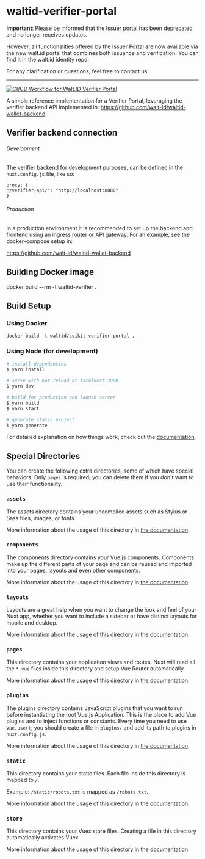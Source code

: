 # waltid-verifier-portal

__Important__: Please be informed that the Issuer portal has been deprecated and no longer receives updates. 

However, all functionalities offered by the Issuer Portal are now available via the new walt.id portal that combines both issuance and verification. You can find it in the walt.id identity repo.

For any clarification or questions, feel free to contact us.

---

[![CI/CD Workflow for Walt.ID Verifier Portal](https://github.com/walt-id/waltid-verifier-portal/actions/workflows/ci.yml/badge.svg?branch=master)](https://github.com/walt-id/waltid-verifier-portal/actions/workflows/ci.yml)

A simple reference implementation for a Verifier Portal, leveraging the verifier backend API implemented in: https://github.com/walt-id/waltid-wallet-backend

## Verifier backend connection

###### Development

The verifier backend for development purposes, can be defined in the `nuxt.config.js` file, like so:
```
proxy: {
"/verifier-api/": "http://localhost:8080"
}
```

###### Production

In a production environment it is recommended to set up the backend and frontend using an ingress router or API gateway.
For an example, see the docker-compose setup in:

https://github.com/walt-id/waltid-wallet-backend

## Building Docker image

  docker build --rm -t waltid-verifier .

## Build Setup

### Using Docker
    docker build -t waltid/ssikit-verifier-portal .

### Using Node (for development)

```bash
# install dependencies
$ yarn install

# serve with hot reload at localhost:3000
$ yarn dev

# build for production and launch server
$ yarn build
$ yarn start

# generate static project
$ yarn generate
```

For detailed explanation on how things work, check out the [documentation](https://nuxtjs.org).

## Special Directories

You can create the following extra directories, some of which have special behaviors. Only `pages` is required; you can delete them if you don't want to use their functionality.

### `assets`

The assets directory contains your uncompiled assets such as Stylus or Sass files, images, or fonts.

More information about the usage of this directory in [the documentation](https://nuxtjs.org/docs/2.x/directory-structure/assets).

### `components`

The components directory contains your Vue.js components. Components make up the different parts of your page and can be reused and imported into your pages, layouts and even other components.

More information about the usage of this directory in [the documentation](https://nuxtjs.org/docs/2.x/directory-structure/components).

### `layouts`

Layouts are a great help when you want to change the look and feel of your Nuxt app, whether you want to include a sidebar or have distinct layouts for mobile and desktop.

More information about the usage of this directory in [the documentation](https://nuxtjs.org/docs/2.x/directory-structure/layouts).


### `pages`

This directory contains your application views and routes. Nuxt will read all the `*.vue` files inside this directory and setup Vue Router automatically.

More information about the usage of this directory in [the documentation](https://nuxtjs.org/docs/2.x/get-started/routing).

### `plugins`

The plugins directory contains JavaScript plugins that you want to run before instantiating the root Vue.js Application. This is the place to add Vue plugins and to inject functions or constants. Every time you need to use `Vue.use()`, you should create a file in `plugins/` and add its path to plugins in `nuxt.config.js`.

More information about the usage of this directory in [the documentation](https://nuxtjs.org/docs/2.x/directory-structure/plugins).

### `static`

This directory contains your static files. Each file inside this directory is mapped to `/`.

Example: `/static/robots.txt` is mapped as `/robots.txt`.

More information about the usage of this directory in [the documentation](https://nuxtjs.org/docs/2.x/directory-structure/static).

### `store`

This directory contains your Vuex store files. Creating a file in this directory automatically activates Vuex.

More information about the usage of this directory in [the documentation](https://nuxtjs.org/docs/2.x/directory-structure/store).
